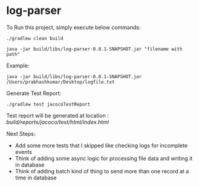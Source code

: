 # log-parser

To Run this project, simply execute below commands:
```
./gradlew clean build
```
```
java -jar build/libs/log-parser-0.0.1-SNAPSHOT.jar "filename with path"
```

Example:
```
java -jar build/libs/log-parser-0.0.1-SNAPSHOT.jar /Users/prabhashkumar/Desktop/logfile.txt
```

Generate Test Report:
```
./gradlew test jacocoTestReport
```
Test report will be generated at location : _build/reports/jacoco/test/html/index.html_


Next Steps:
- Add some more tests that I skipped like checking logs for incomplete events
- Think of adding some async logic for processing file data and writing it in database
- Think of adding batch kind of thing to send more than one record at a time in database
